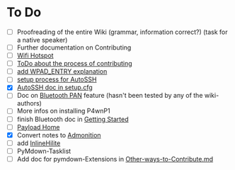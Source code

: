# To Do

* [ ] Proofreading of the entire Wiki (grammar, information correct?) (task for a native speaker)
* [ ] Further documentation on Contributing
* [ ] [Wifi Hotspot](P4wnP1-W/Wifi-Hotspot.md)
* [ ] [ToDo about the process of contributing](Contributing/Other-ways-to-contribute.md)
* [ ] [add WPAD_ENTRY explanation](Getting-Started/Setup.cfg.md)
* [ ] [setup process for AutoSSH](P4wnP1-W/AutoSSH.md)
* [x] [AutoSSH doc in setup.cfg](Getting-Started/Setup.cfg.md)
* [ ] Doc on [Bluetooth PAN](P4wnP1-W/Bluetooth-Connectivity.md) feature (hasn't been tested by any of the wiki-authors)
* [ ] More infos on installing P4wnP1
* [ ] finish Bluetooth doc in [Getting Started](Getting-Started/Getting-Started.md)
* [ ] [Payload Home](Payload-Subfolder/Payload-Home.md)
* [x] Convert notes to [Admonition](https://squidfunk.github.io/mkdocs-material/extensions/admonition/)
* [ ] add [InlineHilite](https://facelessuser.github.io/pymdown-extensions/extensions/inlinehilite/)
* [ ] PyMdown-Tasklist
* [ ] Add doc for pymdown-Extensions in [Other-ways-to-Contribute.md](Contributing-Subfolder/Other-ways-to-Contribute.md)
